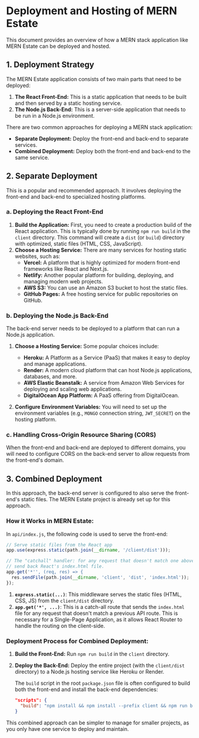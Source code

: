 
# Deployment and Hosting of MERN Estate

This document provides an overview of how a MERN stack application like MERN Estate can be deployed and hosted.

## 1. Deployment Strategy

The MERN Estate application consists of two main parts that need to be deployed:

1.  **The React Front-End:** This is a static application that needs to be built and then served by a static hosting service.
2.  **The Node.js Back-End:** This is a server-side application that needs to be run in a Node.js environment.

There are two common approaches for deploying a MERN stack application:

*   **Separate Deployment:** Deploy the front-end and back-end to separate services.
*   **Combined Deployment:** Deploy both the front-end and back-end to the same service.

## 2. Separate Deployment

This is a popular and recommended approach. It involves deploying the front-end and back-end to specialized hosting platforms.

### a. Deploying the React Front-End

1.  **Build the Application:** First, you need to create a production build of the React application. This is typically done by running `npm run build` in the `client` directory. This command will create a `dist` (or `build`) directory with optimized, static files (HTML, CSS, JavaScript).
2.  **Choose a Hosting Service:** There are many services for hosting static websites, such as:
    *   **Vercel:** A platform that is highly optimized for modern front-end frameworks like React and Next.js.
    *   **Netlify:** Another popular platform for building, deploying, and managing modern web projects.
    *   **AWS S3:** You can use an Amazon S3 bucket to host the static files.
    *   **GitHub Pages:** A free hosting service for public repositories on GitHub.

### b. Deploying the Node.js Back-End

The back-end server needs to be deployed to a platform that can run a Node.js application.

1.  **Choose a Hosting Service:** Some popular choices include:
    *   **Heroku:** A Platform as a Service (PaaS) that makes it easy to deploy and manage applications.
    *   **Render:** A modern cloud platform that can host Node.js applications, databases, and more.
    *   **AWS Elastic Beanstalk:** A service from Amazon Web Services for deploying and scaling web applications.
    *   **DigitalOcean App Platform:** A PaaS offering from DigitalOcean.

2.  **Configure Environment Variables:** You will need to set up the environment variables (e.g., `MONGO` connection string, `JWT_SECRET`) on the hosting platform.

### c. Handling Cross-Origin Resource Sharing (CORS)

When the front-end and back-end are deployed to different domains, you will need to configure CORS on the back-end server to allow requests from the front-end's domain.

## 3. Combined Deployment

In this approach, the back-end server is configured to also serve the front-end's static files. The MERN Estate project is already set up for this approach.

### How it Works in MERN Estate:

In `api/index.js`, the following code is used to serve the front-end:

```javascript
// Serve static files from the React app
app.use(express.static(path.join(__dirname, '/client/dist')));

// The "catchall" handler: for any request that doesn't match one above,
// send back React's index.html file.
app.get('*'', (req, res) => {
  res.sendFile(path.join(__dirname, 'client', 'dist', 'index.html'));
});
```

1.  **`express.static(...)`**: This middleware serves the static files (HTML, CSS, JS) from the `client/dist` directory.
2.  **`app.get('*', ...)`**: This is a catch-all route that sends the `index.html` file for any request that doesn't match a previous API route. This is necessary for a Single-Page Application, as it allows React Router to handle the routing on the client-side.

### Deployment Process for Combined Deployment:

1.  **Build the Front-End:** Run `npm run build` in the `client` directory.
2.  **Deploy the Back-End:** Deploy the entire project (with the `client/dist` directory) to a Node.js hosting service like Heroku or Render.

    The `build` script in the root `package.json` file is often configured to build both the front-end and install the back-end dependencies:

    ```json
    "scripts": {
      "build": "npm install && npm install --prefix client && npm run build --prefix client"
    }
    ```

This combined approach can be simpler to manage for smaller projects, as you only have one service to deploy and maintain.
